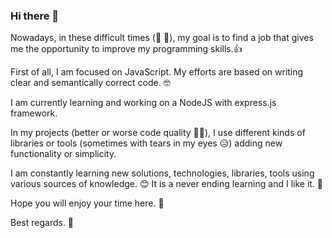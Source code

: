 ### Hi there 👋

Nowadays, in these difficult times (:crown:	🦠), my goal is to find a job that gives me the opportunity to improve my programming skills.👍

First of all, I am focused on JavaScript. My efforts are based on writing clear and semantically correct code. 🤓

I am currently learning and working on a NodeJS with express.js framework.

In my projects (better or worse code quality 🤫😒), I use different kinds of libraries or tools (sometimes with tears in my eyes 😥) adding new functionality or simplicity.

I am constantly learning new solutions, technologies, libraries, tools using various sources of knowledge. 😊 It is a never ending learning and I like it. 🤯

Hope you will enjoy your time here. 🤗

Best regards. 🤙
<!--
**przemskydev/przemskydev** is a ✨ _special_ ✨ repository because its `README.md` (this file) appears on your GitHub profile.

Here are some ideas to get you started:

- 🔭 I’m currently working on ...
- 🌱 I’m currently learning ...
- 👯 I’m looking to collaborate on ...
- 🤔 I’m looking for help with ...
- 💬 Ask me about ...
- 📫 How to reach me: ...
- 😄 Pronouns: ...
- ⚡ Fun fact: ...
-->
